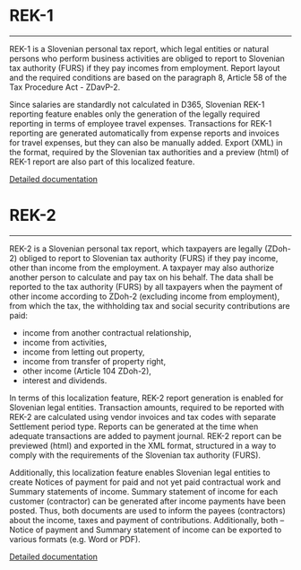# REK-1
-----

REK-1 is a Slovenian personal tax report, which legal entities or natural persons who perform business activities are obliged to report to Slovenian tax authority (FURS) if they pay incomes from employment. Report layout and the required conditions are based on the paragraph 8, Article 58 of the Tax Procedure Act - ZDavP-2.

Since salaries are standardly not calculated in D365, Slovenian REK-1 reporting feature enables only the generation of the legally required reporting in terms of employee travel expenses. Transactions for REK-1 reporting are generated automatically from expense reports and invoices for travel expenses, but they can also be manually added. Export (XML) in the format, required by the Slovenian tax authorities and a preview (html) of REK-1 report are also part of this localized feature.

[Detailed documentation](https://adacta.sharepoint.com/:w:/r/sites/ERP-Product-Development/Shared%20Documents/D365FO%20Localization%20documentation/D365O%20LOC_SI%20REK-1.docx?d=w03f44baa02f34a5aa5de364e26dcd17c&csf=1&e=UYOfAy)
# REK-2
-----

REK-2 is a Slovenian personal tax report, which taxpayers are legally (ZDoh-2) obliged to report to Slovenian tax authority (FURS) if they pay income, other than income from the employment. A taxpayer may also authorize another person to calculate and pay tax on his behalf. The data shall be reported to the tax authority (FURS) by all taxpayers when the payment of other income according to ZDoh-2 (excluding income from employment), from which the tax, the withholding tax and social security contributions are paid:
-	income from another contractual relationship,
-	income from activities,
-	income from letting out property,
-	income from transfer of property right,
-	other income (Article 104 ZDoh-2),
-	interest and dividends.

In terms of this localization feature, REK-2 report generation is enabled for Slovenian legal entities. Transaction amounts, required to be reported with REK-2 are calculated using vendor invoices and tax codes with separate Settlement period type. Reports can be generated at the time when adequate transactions are added to payment journal. REK-2 report can be previewed (html) and exported in the XML format, structured in a way to comply with the requirements of the Slovenian tax authority (FURS).

Additionally, this localization feature enables Slovenian legal entities to create Notices of payment for paid and not yet paid contractual work and Summary statements of income. Summary statement of income for each customer (contractor) can be generated after income payments have been posted. Thus, both documents are used to inform the payees (contractors) about the income, taxes and payment of contributions. Additionally, both – Notice of payment and Summary statement of income can be exported to various formats (e.g. Word or PDF).

[Detailed documentation](https://adacta.sharepoint.com/:w:/r/sites/ERP-Product-Development/Shared%20Documents/D365FO%20Localization%20documentation/D365O%20LOC_SI_REK-2.docx?d=w75c789afbd7e4969b65593037f9c87ed&csf=1&e=eyTSZs)